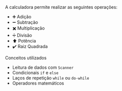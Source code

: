 A calculadora permite realizar as seguintes operações:

- ➕ Adição
- ➖ Subtração
- ✖️ Multiplicação
- ➗ Divisão
- ⬆️ Potência
- ✔️ Raiz Quadrada

Conceitos utilizados

- Leitura de dados com `Scanner`
- Condicionais `if` e `else`
- Laços de repetição `while` ou `do-while`
- Operadores matemáticos